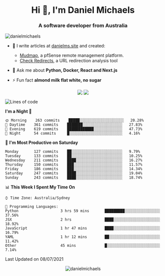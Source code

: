 <h1 align="center">Hi 👋, I'm Daniel Michaels</h1>
<h3 align="center">A software developer from Australia</h3>
<p align="left"> <img src="https://komarev.com/ghpvc/?username=danielmichaels" alt="danielmichaels" /> </p>

- 📝 I write articles at [danielms.site](https://danielms.site?ref=danielmichaels-github) and created:
    - [Mudmap](https://mudmap.io?ref=danielmichaels-github), a pfSense remote management platform.
    - [Check Redirects](https://www.check-redirects.com?ref=danielmichaels-github), a URL redirection analysis tool
- 💬 Ask me about **Python, Docker, React and Next.js**

- ⚡ Fun fact **almond milk flat white, no sugar**

<p align="center">
<a href="https://twitter.com/dansult" target="_blank"><img align="center" src="https://img.shields.io/badge/twitter-%231DA1F2.svg?&style=for-the-badge&logo=twitter&logoColor=white"></a>
<a href="https://linkedin.com/in/daniel-michaels" target="_blank"><img align="center" src="https://img.shields.io/badge/linkedin-%230077B5.svg?&style=for-the-badge&logo=linkedin&logoColor=white"></a>
</p>

<!--START_SECTION:waka-->
![Lines of code](https://img.shields.io/badge/From%20Hello%20World%20I%27ve%20Written-400604%20lines%20of%20code-blue)

**I'm a Night 🦉** 

```text
🌞 Morning    263 commits    █████░░░░░░░░░░░░░░░░░░░░   20.28% 
🌆 Daytime    361 commits    ███████░░░░░░░░░░░░░░░░░░   27.83% 
🌃 Evening    619 commits    ████████████░░░░░░░░░░░░░   47.73% 
🌙 Night      54 commits     █░░░░░░░░░░░░░░░░░░░░░░░░   4.16%

```
📅 **I'm Most Productive on Saturday** 

```text
Monday       127 commits    ██░░░░░░░░░░░░░░░░░░░░░░░   9.79% 
Tuesday      133 commits    ██░░░░░░░░░░░░░░░░░░░░░░░   10.25% 
Wednesday    211 commits    ████░░░░░░░░░░░░░░░░░░░░░   16.27% 
Thursday     150 commits    ███░░░░░░░░░░░░░░░░░░░░░░   11.57% 
Friday       186 commits    ███░░░░░░░░░░░░░░░░░░░░░░   14.34% 
Saturday     247 commits    ████░░░░░░░░░░░░░░░░░░░░░   19.04% 
Sunday       243 commits    ████░░░░░░░░░░░░░░░░░░░░░   18.74%

```


📊 **This Week I Spent My Time On** 

```text
⌚︎ Time Zone: Australia/Sydney

💬 Programming Languages: 
Python                   3 hrs 59 mins       █████████░░░░░░░░░░░░░░░░   37.56% 
JSX                      2 hrs               ████░░░░░░░░░░░░░░░░░░░░░   18.92% 
JavaScript               1 hr 47 mins        ████░░░░░░░░░░░░░░░░░░░░░   16.79% 
YAML                     1 hr 12 mins        ██░░░░░░░░░░░░░░░░░░░░░░░   11.42% 
Other                    45 mins             █░░░░░░░░░░░░░░░░░░░░░░░░   7.14%

```


 Last Updated on 08/07/2021
<!--END_SECTION:waka-->

<p align="center"> <img src="https://github-readme-stats.vercel.app/api?username=danielmichaels&show_icons=true" alt="danielmichaels" /> </p>

